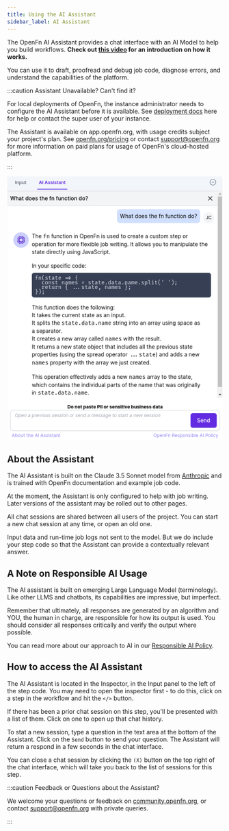 ```yaml
---
title: Using the AI Assistant
sidebar_label: AI Assistant
---
```


The OpenFn AI Assistant provides a chat interface with an AI Model to help you
build workflows. **Check out [this video](https://www.youtube.com/watch?v=3L_cGl9tWRc&ab_channel=OpenFn.org) for an introduction on how it works.**

You can use it to draft, proofread and debug job code, diagnose errors, and
understand the capabilities of the platform.

:::caution Assistant Unavailable? Can't find it?

For local deployments of OpenFn, the instance administrator needs to configure
the AI Assistant before it is available. See
[deployment docs](https://github.com/OpenFn/lightning/blob/main/DEPLOYMENT.md#ai-chat)
here for help or contact the super user of your instance.

The Assistant is available on app.openfn.org, with usage credits subject your
project's plan. See [openfn.org/pricing](https://www.openfn.org/pricing) or
contact [support@openfn.org](mailto:support@openfn.org) for more information on
paid plans for usage of OpenFn's cloud-hosted platform.

:::

![AI Assistant](/img/ai-assistant.png)

## About the Assistant

The AI Assistant is built on the Claude 3.5 Sonnet model from
[Anthropic](https://www.anthropic.com/) and is trained with OpenFn documentation
and example job code.

At the moment, the Assistant is only configured to help with job writing. Later
versions of the assistant may be rolled out to other pages.

All chat sessions are shared between all users of the project. You can start a
new chat session at any time, or open an old one.

Input data and run-time job logs not sent to the model. But we do include your
step code so that the Assistant can provide a contextually relevant answer.

## A Note on Responsible AI Usage

The AI assistant is built on emerging Large Language Model (terminology). Like
other LLMS and chatbots, its capabilities are impressive, but imperfect.

Remember that ultimately, all responses are generated by an algorithm and YOU,
the human in charge, are responsible for how its output is used. You should
consider all responses critically and verify the output where possible.

You can read more about our approach to AI in our
[Responsible AI Policy](https://www.openfn.org/ai).

## How to access the AI Assistant

The AI Assistant is located in the Inspector, in the Input panel to the left of
the step code. You may need to open the inspector first - to do this, click on a
step in the workflow and hit the `</>` button.

If there has been a prior chat session on this step, you'll be presented with a
list of them. Click on one to open up that chat history.

To stat a new session, type a question in the text area at the bottom of the
Assistant. Click on the `Send` button to send your question. The Assistant will
return a respond in a few seconds in the chat interface.

You can close a chat session by clicking the `(X)` button on the top right of
the chat interface, which will take you back to the list of sessions for this
step.

:::caution Feedback or Questions about the Assistant?

We welcome your questions or feedback on
[community.openfn.org](https://community.openfn.org/), or contact
[support@openfn.org](mailto:support@openfn.org) with private queries.

:::
